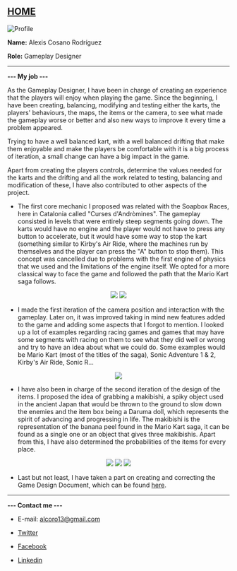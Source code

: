 [HOME](index.md)
-

![Profile](http://i.imgur.com/a49DU4t.png)

**Name:** Alexis Cosano Rodríguez

**Role:** Gameplay Designer

------------------------------------------------------------

**--- My job ---**

As the Gameplay Designer, I have been in charge of creating an experience that the players will enjoy when playing the game. Since the beginning, I have been creating, balancing, modifying and testing either the karts, the players' behaviours, the maps, the items or the camera, to see what made the gameplay worse or better and also new ways to improve it every time a problem appeared.

Trying to have a well balanced kart, with a well balanced drifting that make them enjoyable and make the players be comfortable with it is a big process of iteration, a small change can have a big impact in the game.

Apart from creating the players controls, determine the values needed for the karts and the drifting and all the work related to testing, balancing and modification of these, I have also contributed to other aspects of the project.

* The first core mechanic I proposed was related with the Soapbox Races, here in Catalonia called "Curses d'Andròmines". The gameplay consisted in levels that were entirely steep segments going down. The karts would have no engine and the player would not have to press any button to accelerate, but it would have some way to stop the kart (something similar to Kirby's Air Ride, where the machines run by themselves and the player can press the "A" button to stop them). This concept was cancelled due to problems with the first engine of physics that we used and the limitations of the engine itself. We opted for a more classical way to face the game and followed the path that the Mario Kart saga follows.

<p align="center">
  <img src="http://i.imgur.com/3ODEbPB.png">
  <img src="http://i.imgur.com/juGXPNr.png">
</p>

* I made the first iteration of the camera position and interaction with the gameplay. Later on, it was improved taking in mind new features added to the game and adding some aspects that I forgot to mention. I looked up a lot of examples regarding racing games and games that may have some segments with racing on them to see what they did well or wrong and try to have an idea about what we could do. Some examples would be Mario Kart (most of the titles of the saga), Sonic Adventure 1 & 2, Kirby's Air Ride, Sonic R...

<p align="center">
  <img src="http://i.imgur.com/d03iGjl.png">
</p>

* I have also been in charge of the second iteration of the design of the items. I proposed the idea of grabbing a makibishi, a spiky object used in the ancient Japan that would be thrown to the ground to slow down the enemies and the item box being a Daruma doll, which represents the spirit of advancing and progressing in life. The makibishi is the representation of the banana peel found in the Mario Kart saga, it can be found as a single one or an object that gives three makibishis. Apart from this, I have also determined the probabilities of the items for every place.
 
<p align="center">
  <img src="http://i.imgur.com/j07aKTD.png">
  <img src="http://i.imgur.com/DL62mWl.png">
  <img src="http://i.imgur.com/JeHQVuC.png">
</p>

* Last but not least, I have taken a part on creating and correcting the Game Design Document, which can be found [here](https://docs.google.com/document/d/1k6KV7MVOpu-7udsmstsEyU5YoC1FWJgVynyMWljkHas/edit?usp=sharing).

------------------------------------------------------------

**--- Contact me ---**

   * E-mail: alcoro13@gmail.com
  
   * [Twitter](https://twitter.com/Alcoro13)
  
   * [Facebook](https://www.facebook.com/AlexisCosano)

   * [Linkedin](https://www.linkedin.com/in/alexis-cosano-rodr%C3%ADguez/)
